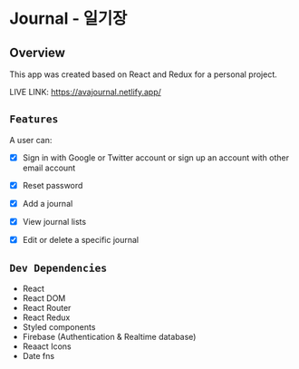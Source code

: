 # Journal - 일기장

## Overview
This app was created based on React and Redux for a personal project.

LIVE LINK: https://avajournal.netlify.app/



## `Features`
A user can:

- [x] Sign in with Google or Twitter account or sign up an account with other email account
- [x] Reset password
- [x] Add a journal
- [x] View journal lists
- [x] Edit or delete a specific journal


## `Dev Dependencies`
- React
- React DOM
- React Router
- React Redux
- Styled components
- Firebase (Authentication & Realtime database)
- Reaact Icons
- Date fns


